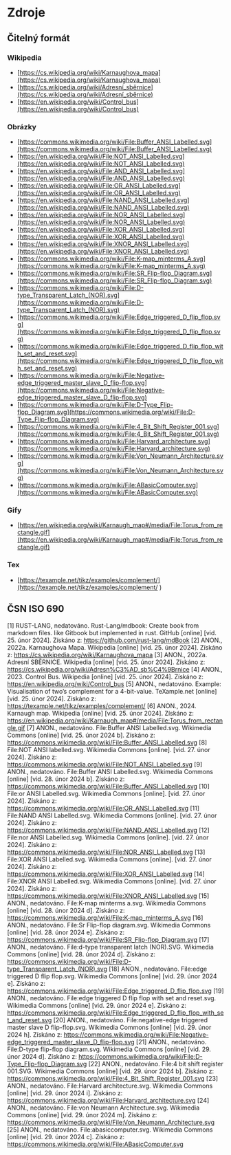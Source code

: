 # Zdroje

## Čitelný formát

### Wikipedia

- [https://cs.wikipedia.org/wiki/Karnaughova_mapa](https://cs.wikipedia.org/wiki/Karnaughova_mapa)
- [https://cs.wikipedia.org/wiki/Adresní_sběrnice](https://cs.wikipedia.org/wiki/Adresní_sběrnice)
- [https://en.wikipedia.org/wiki/Control_bus](https://en.wikipedia.org/wiki/Control_bus)

### Obrázky
- [https://commons.wikimedia.org/wiki/File:Buffer_ANSI_Labelled.svg](https://commons.wikimedia.org/wiki/File:Buffer_ANSI_Labelled.svg)
- [https://en.wikipedia.org/wiki/File:NOT_ANSI_Labelled.svg](https://en.wikipedia.org/wiki/File:NOT_ANSI_Labelled.svg)
- [https://en.wikipedia.org/wiki/File:AND_ANSI_Labelled.svg](https://en.wikipedia.org/wiki/File:AND_ANSI_Labelled.svg)
- [https://en.wikipedia.org/wiki/File:OR_ANSI_Labelled.svg](https://en.wikipedia.org/wiki/File:OR_ANSI_Labelled.svg)
- [https://en.wikipedia.org/wiki/File:NAND_ANSI_Labelled.svg](https://en.wikipedia.org/wiki/File:NAND_ANSI_Labelled.svg)
- [https://en.wikipedia.org/wiki/File:NOR_ANSI_Labelled.svg](https://en.wikipedia.org/wiki/File:NOR_ANSI_Labelled.svg)
- [https://en.wikipedia.org/wiki/File:XOR_ANSI_Labelled.svg](https://en.wikipedia.org/wiki/File:XOR_ANSI_Labelled.svg)
- [https://en.wikipedia.org/wiki/File:XNOR_ANSI_Labelled.svg](https://en.wikipedia.org/wiki/File:XNOR_ANSI_Labelled.svg)
- [https://commons.wikimedia.org/wiki/File:K-map_minterms_A.svg](https://commons.wikimedia.org/wiki/File:K-map_minterms_A.svg)
- [https://commons.wikimedia.org/wiki/File:SR_Flip-flop_Diagram.svg](https://commons.wikimedia.org/wiki/File:SR_Flip-flop_Diagram.svg)
- [https://commons.wikimedia.org/wiki/File:D-type_Transparent_Latch_(NOR).svg](https://commons.wikimedia.org/wiki/File:D-type_Transparent_Latch_(NOR).svg)
- [https://commons.wikimedia.org/wiki/File:Edge_triggered_D_flip_flop.svg](https://commons.wikimedia.org/wiki/File:Edge_triggered_D_flip_flop.svg)
- [https://commons.wikimedia.org/wiki/File:Edge_triggered_D_flip_flop_with_set_and_reset.svg](https://commons.wikimedia.org/wiki/File:Edge_triggered_D_flip_flop_with_set_and_reset.svg)
- [https://commons.wikimedia.org/wiki/File:Negative-edge_triggered_master_slave_D_flip-flop.svg](https://commons.wikimedia.org/wiki/File:Negative-edge_triggered_master_slave_D_flip-flop.svg)
- [https://commons.wikimedia.org/wiki/File:D-Type_Flip-flop_Diagram.svg](https://commons.wikimedia.org/wiki/File:D-Type_Flip-flop_Diagram.svg)
- [https://commons.wikimedia.org/wiki/File:4_Bit_Shift_Register_001.svg](https://commons.wikimedia.org/wiki/File:4_Bit_Shift_Register_001.svg)
- [https://commons.wikimedia.org/wiki/File:Harvard_architecture.svg](https://commons.wikimedia.org/wiki/File:Harvard_architecture.svg)
- [https://commons.wikimedia.org/wiki/File:Von_Neumann_Architecture.svg](https://commons.wikimedia.org/wiki/File:Von_Neumann_Architecture.svg)
- [https://commons.wikimedia.org/wiki/File:ABasicComputer.svg](https://commons.wikimedia.org/wiki/File:ABasicComputer.svg)

### Gify
- [https://en.wikipedia.org/wiki/Karnaugh_map#/media/File:Torus_from_rectangle.gif](https://en.wikipedia.org/wiki/Karnaugh_map#/media/File:Torus_from_rectangle.gif)

### Tex
- [https://texample.net/tikz/examples/complement/](https://texample.net/tikz/examples/complement/
)

## ČSN ISO 690

[1] RUST-LANG, nedatováno. Rust-Lang/mdbook: Create book from markdown files. like Gitbook but implemented in rust. GitHub [online] [vid. 25. únor 2024]. Získáno z: https://github.com/rust-lang/mdBook 
[2] ANON., 2022a. Karnaughova Mapa. Wikipedia [online] [vid. 25. únor 2024]. Získáno z: https://cs.wikipedia.org/wiki/Karnaughova_mapa 
[3] ANON., 2022a. Adresní SBĚRNICE. Wikipedia [online] [vid. 25. únor 2024]. Získáno z: https://cs.wikipedia.org/wiki/Adresn%C3%AD_sb%C4%9Brnice 
[4] ANON., 2023. Control Bus. Wikipedia [online] [vid. 25. únor 2024]. Získáno z: https://en.wikipedia.org/wiki/Control_bus 
[5] ANON., nedatováno. Example: Visualisation of two’s complement for a 4-bit-value. TeXample.net [online] [vid. 25. únor 2024]. Získáno z: https://texample.net/tikz/examples/complement/ 
[6] ANON., 2024. Karnaugh map. Wikipedia [online] [vid. 25. únor 2024]. Získáno z: https://en.wikipedia.org/wiki/Karnaugh_map#/media/File:Torus_from_rectangle.gif 
[7] ANON., nedatováno. File:Buffer ANSI Labelled.svg. Wikimedia Commons [online] [vid. 25. únor 2024 b]. Získáno z: https://commons.wikimedia.org/wiki/File:Buffer_ANSI_Labelled.svg 
[8] File:NOT ANSI labelled.svg. Wikimedia Commons [online]. [vid. 27. únor 2024]. Získáno z: https://commons.wikimedia.org/wiki/File:NOT_ANSI_Labelled.svg 
[9] ANON., nedatováno. File:Buffer ANSI Labelled.svg. Wikimedia Commons [online] [vid. 28. únor 2024 b]. Získáno z: https://commons.wikimedia.org/wiki/File:Buffer_ANSI_Labelled.svg 
[10] File:or ANSI Labelled.svg. Wikimedia Commons [online]. [vid. 27. únor 2024]. Získáno z: https://commons.wikimedia.org/wiki/File:OR_ANSI_Labelled.svg 
[11] File:NAND ANSI Labelled.svg. Wikimedia Commons [online]. [vid. 27. únor 2024]. Získáno z: https://commons.wikimedia.org/wiki/File:NAND_ANSI_Labelled.svg 
[12] File:nor ANSI Labelled.svg. Wikimedia Commons [online]. [vid. 27. únor 2024]. Získáno z: https://commons.wikimedia.org/wiki/File:NOR_ANSI_Labelled.svg 
[13] File:XOR ANSI Labelled.svg. Wikimedia Commons [online]. [vid. 27. únor 2024]. Získáno z: https://commons.wikimedia.org/wiki/File:XOR_ANSI_Labelled.svg 
[14] File:XNOR ANSI Labelled.svg. Wikimedia Commons [online]. [vid. 27. únor 2024]. Získáno z: https://commons.wikimedia.org/wiki/File:XNOR_ANSI_Labelled.svg 
[15] ANON., nedatováno. File:K-map minterms a.svg. Wikimedia Commons [online] [vid. 28. únor 2024 d]. Získáno z: https://commons.wikimedia.org/wiki/File:K-map_minterms_A.svg 
[16] ANON., nedatováno. File:Sr Flip-flop diagram.svg. Wikimedia Commons [online] [vid. 28. únor 2024 e]. Získáno z: https://commons.wikimedia.org/wiki/File:SR_Flip-flop_Diagram.svg 
[17] ANON., nedatováno. File:d-type transparent latch (NOR).SVG. Wikimedia Commons [online] [vid. 28. únor 2024 d]. Získáno z: https://commons.wikimedia.org/wiki/File:D-type_Transparent_Latch_(NOR).svg 
[18] ANON., nedatováno. File:edge triggered D flip flop.svg. Wikimedia Commons [online] [vid. 29. únor 2024 e]. Získáno z: https://commons.wikimedia.org/wiki/File:Edge_triggered_D_flip_flop.svg 
[19] ANON., nedatováno. File:edge triggered D flip flop with set and reset.svg. Wikimedia Commons [online] [vid. 29. únor 2024 e]. Získáno z: https://commons.wikimedia.org/wiki/File:Edge_triggered_D_flip_flop_with_set_and_reset.svg 
[20] ANON., nedatováno. File:negative-edge triggered master slave D flip-flop.svg. Wikimedia Commons [online] [vid. 29. únor 2024 h]. Získáno z: https://commons.wikimedia.org/wiki/File:Negative-edge_triggered_master_slave_D_flip-flop.svg 
[21] ANON., nedatováno. File:D-type flip-flop diagram.svg. Wikimedia Commons [online] [vid. 29. únor 2024 d]. Získáno z: https://commons.wikimedia.org/wiki/File:D-Type_Flip-flop_Diagram.svg 
[22] ANON., nedatováno. File:4 bit shift register 001.SVG. Wikimedia Commons [online] [vid. 29. únor 2024 b]. Získáno z: https://commons.wikimedia.org/wiki/File:4_Bit_Shift_Register_001.svg 
[23] ANON., nedatováno. File:Harvard architecture.svg. Wikimedia Commons [online] [vid. 29. únor 2024 i]. Získáno z: https://commons.wikimedia.org/wiki/File:Harvard_architecture.svg 
[24] ANON., nedatováno. File:von Neumann Architecture.svg. Wikimedia Commons [online] [vid. 29. únor 2024 m]. Získáno z: https://commons.wikimedia.org/wiki/File:Von_Neumann_Architecture.svg 
[25] ANON., nedatováno. File:abasiccomputer.svg. Wikimedia Commons [online] [vid. 29. únor 2024 c]. Získáno z: https://commons.wikimedia.org/wiki/File:ABasicComputer.svg